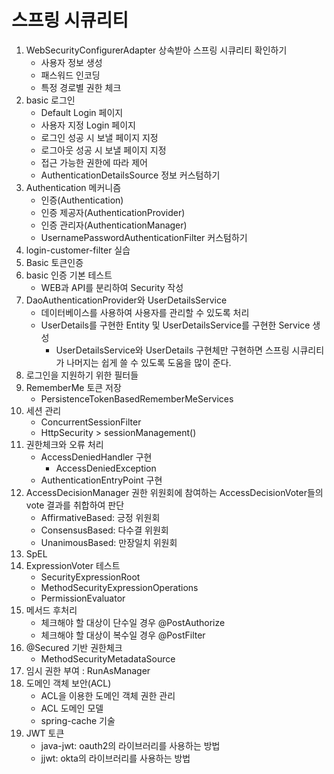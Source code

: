 # 스프링 시큐리티

1. WebSecurityConfigurerAdapter 상속받아 스프링 시큐리티 확인하기
   - 사용자 정보 생성
   - 패스워드 인코딩
   - 특정 경로별 권한 체크
2. basic 로그인
   - Default Login 페이지
   - 사용자 지정 Login 페이지
   - 로그인 성공 시 보낼 페이지 지정
   - 로그아웃 성공 시 보낼 페이지 지정
   - 접근 가능한 권한에 따라 제어
   - AuthenticationDetailsSource 정보 커스텀하기
3. Authentication 메커니즘
   - 인증(Authentication)
   - 인증 제공자(AuthenticationProvider)
   - 인증 관리자(AuthenticationManager)
   - UsernamePasswordAuthenticationFilter 커스텀하기
4. login-customer-filter 실습
5. Basic 토큰인증
6. basic 인증 기본 테스트
   - WEB과 API를 분리하여 Security 작성
7. DaoAuthenticationProvider와 UserDetailsService
   - 데이터베이스를 사용하여 사용자를 관리할 수 있도록 처리
   - UserDetails를 구현한 Entity 및 UserDetailsService를 구현한 Service 생성
     - UserDetailsService와 UserDetails 구현체만 구현하면 스프링 시큐리티가 나머지는 쉽게 쓸 수 있도록 도움을 많이 준다.
8. 로그인을 지원하기 위한 필터들
9. RememberMe 토큰 저장
   - PersistenceTokenBasedRememberMeServices
10. 세션 관리
    - ConcurrentSessionFilter
    - HttpSecurity > sessionManagement()
11. 권한체크와 오류 처리
    - AccessDeniedHandler 구현
      - AccessDeniedException
    - AuthenticationEntryPoint 구현
12. AccessDecisionManager 권한 위원회에 참여하는 AccessDecisionVoter들의 vote 결과를 취합하여 판단
    - AffirmativeBased: 긍정 위원회
    - ConsensusBased: 다수결 위원회
    - UnanimousBased: 만장일치 위원회
13. SpEL
14. ExpressionVoter 테스트
    - SecurityExpressionRoot 
    - MethodSecurityExpressionOperations 
    - PermissionEvaluator 
15. 메서드 후처리
    - 체크해야 할 대상이 단수일 경우 @PostAuthorize
    - 체크해야 할 대상이 복수일 경우 @PostFilter
16. @Secured 기반 권한체크
    - MethodSecurityMetadataSource
17. 임시 권한 부여 : RunAsManager
18. 도메인 객체 보안(ACL)
    - ACL을 이용한 도메인 객체 권한 관리
    - ACL 도메인 모델
    - spring-cache 기술
19. JWT 토큰
    - java-jwt: oauth2의 라이브러리를 사용하는 방법
    - jjwt: okta의 라이브러리를 사용하는 방법
